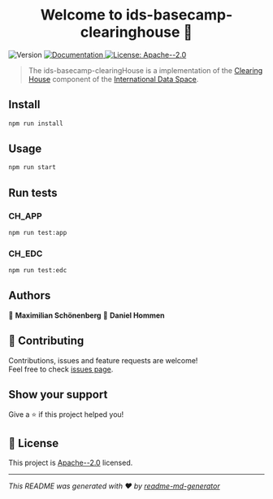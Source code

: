 <h1 align="center">Welcome to ids-basecamp-clearinghouse 👋</h1>
<p>
  <img alt="Version" src="https://img.shields.io/badge/version-1.0.0-blue.svg?cacheSeconds=2592000" />
  <a href="https://truzzt.github.io/ids-basecamp-clearinghouse/" target="_blank">
    <img alt="Documentation" src="https://img.shields.io/badge/documentation-yes-brightgreen.svg" />
  </a>
  <a href="https://github.com/truzzt/ids-basecamp-clearinghouse/blob/development/LICENSE" target="_blank">
    <img alt="License: Apache--2.0" src="https://img.shields.io/badge/License-Apache--2.0-yellow.svg" />
  </a>
</p>

> The ids-basecamp-clearingHouse is a implementation of the [Clearing House](https://github.com/International-Data-Spaces-Association/IDS-RAM_4_0/blob/main/documentation/3_Layers_of_the_Reference_Architecture_Model/3_5_System_Layer/3_5_5_Clearing_House.md) component of the [International Data Space](https://internationaldataspaces.org/).

## Install

```sh
npm run install
```

## Usage
```sh
npm run start
```

## Run tests

### CH_APP
```sh
npm run test:app
```

### CH_EDC
```sh
npm run test:edc
```

## Authors

👤 **Maximilian Schönenberg**
👤 **Daniel Hommen**


## 🤝 Contributing

Contributions, issues and feature requests are welcome!<br />Feel free to check [issues page](https://github.com/truzzt/ids-basecamp-clearinghouse/issues). 

## Show your support

Give a ⭐️ if this project helped you!

## 📝 License

This project is [Apache--2.0](https://github.com/truzzt/ids-basecamp-clearinghouse/blob/development/LICENSE) licensed.

***
_This README was generated with ❤️ by [readme-md-generator](https://github.com/kefranabg/readme-md-generator)_